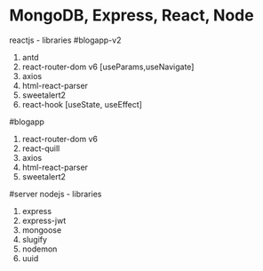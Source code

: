 # MongoDB, Express, React, Node
reactjs - libraries
#blogapp-v2
1.  antd
2.  react-router-dom v6 [useParams,useNavigate]
3.  axios
4.  html-react-parser
5.  sweetalert2
6.  react-hook [useState, useEffect]

#blogapp

1.  react-router-dom v6
2.  react-quill
3.  axios
4.  html-react-parser
5.  sweetalert2

#server
nodejs - libraries
1.  express
2.  express-jwt
3.  mongoose
4.  slugify
5.  nodemon
6.  uuid


